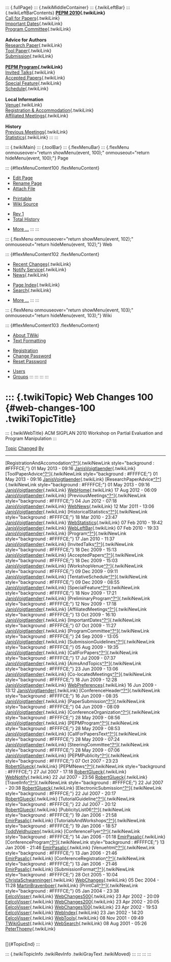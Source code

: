 ::: {.fullPage}
::: {.twikiMiddleContainer}
::: {.twikiLeftBar}
::: {.twikiLeftBarContents}
**[PEPM 2010](WebHome){.twikiLink}**\
[Call for Papers](CallForPapers){.twikiLink}\
[Important Dates](ImportantDates){.twikiLink}\
[Program Committee](ProgramCommittee){.twikiLink}\
\
**Advice for Authors**\
[Research Paper](ResearchPaperAdvice){.twikiLink}\
[Tool Paper](ToolPaperAdvice){.twikiLink}\
[Submission](PaperSubmission){.twikiLink}\
\
**[PEPM Program](Program){.twikiLink}**\
[Invited Talks](InvitedTalks){.twikiLink}\
[Accepted Papers](AcceptedPapers){.twikiLink}\
[Special Feature](SpecialFeature){.twikiLink}\
[Schedule](Program){.twikiLink}\
\
**Local Information**\
[Venue](WorkshopVenue){.twikiLink}\
[Registration & Accommodation](RegistrationAndAccomodation){.twikiLink}\
[Affiliated Meetings](AffiliatedMeetings){.twikiLink}\
\
**History**\
[Previous Meetings](PreviousMeetings){.twikiLink}\
[Statistics](HistoricalStatistics){.twikiLink}
:::
:::

::: {.twikiMain}
::: {.toolBar}
::: {.flexMenuBar}
::: {.flexMenu onmouseover="return showMenu(event, 100);" onmouseout="return hideMenu(event, 100);"}
Page

::: {#flexMenuContent100 .flexMenuContent}
-   [Edit
    Page](http://www.program-transformation.org/edit/PEPM10/WebChanges100?t=1536828943)
-   [Rename
    Page](http://www.program-transformation.org/rename/PEPM10/WebChanges100)
-   [Attach
    File](http://www.program-transformation.org/attach/PEPM10/WebChanges100)

<!-- -->

-   [Printable](http://www.program-transformation.org/view/PEPM10/WebChanges100?skin=print.pattern)
-   [Wiki
    Source](http://www.program-transformation.org/view/PEPM10/WebChanges100?skin=text&raw=on&contenttype=text/plain)

<!-- -->

-   [Rev
    1](http://www.program-transformation.org/view/PEPM10/WebChanges100?rev=1.1)
-   [Total
    History](http://www.program-transformation.org/rdiff/PEPM10/WebChanges100)

<!-- -->

-   [More
    \...](http://www.program-transformation.org/oops/PEPM10/WebChanges100?template=oopsmore&param1=1.1&param2=1.1)
:::
:::

::: {.flexMenu onmouseover="return showMenu(event, 102);" onmouseout="return hideMenu(event, 102);"}
Web

::: {#flexMenuContent102 .flexMenuContent}
-   [Recent Changes](WebChanges){.twikiLink}
-   [Notify Service](WebNotify){.twikiLink}
-   [News](WebNews){.twikiLink}

<!-- -->

-   [Page Index](WebIndex){.twikiLink}
-   [Search](WebSearch){.twikiLink}

<!-- -->

-   [More
    \...](http://www.program-transformation.org/oops/PEPM10/WebChanges100?template=oopsmore&param1=1.1&param2=1.1)
:::
:::

::: {.flexMenu onmouseover="return showMenu(event, 103);" onmouseout="return hideMenu(event, 103);"}
Wiki

::: {#flexMenuContent103 .flexMenuContent}
-   [About
    TWiki](http://www.program-transformation.org/view/TWiki/WebHome)
-   [Text
    Formatting](http://www.program-transformation.org/view/TWiki/TextFormattingRules)

<!-- -->

-   [Registration](http://www.program-transformation.org/view/TWiki/TWikiRegistration)
-   [Change
    Password](http://www.program-transformation.org/view/TWiki/ChangePassword)
-   [Reset
    Password](http://www.program-transformation.org/view/TWiki/ResetPassword)

<!-- -->

-   [Users](http://www.program-transformation.org/view/Main/TWikiUsers)
-   [Groups](http://www.program-transformation.org/view/Main/TWikiGroups)
:::
:::
:::
:::

::: {.twikiTopic}
Web Changes 100 {#web-changes-100 .twikiTopicTitle}
===============

::: {.twikiWebTitle}
ACM SIGPLAN 2010 Workshop on Partial Evaluation and Program Manipulation
:::

  [Topic](http://www.program-transformation.org/PEPM10/WebChanges100?sortcol=0&table=1&up=0#sorted_table "Sort by this column")                                                                   [Changed](http://www.program-transformation.org/PEPM10/WebChanges100?sortcol=1&table=1&up=0#sorted_table "Sort by this column")   [By](http://www.program-transformation.org/PEPM10/WebChanges100?sortcol=2&table=1&up=0#sorted_table "Sort by this column")
  ----------------------------------------------------------------------------------------------------------------------------------------------------------------------------------------------- --------------------------------------------------------------------------------------------------------------------------------- ----------------------------------------------------------------------------------------------------------------------------
  [RegistrationAndAccomodation[^?^](http://www.program-transformation.org/edit/Main/RegistrationAndAccomodation?topicparent=PEPM10.WebChanges100)]{.twikiNewLink style="background : #FFFFCE;"}   01 May 2013 - 09:16                                                                                                               [JanisVoigtlaender](../Main/JanisVoigtlaender){.twikiLink}
  [ToolPaperAdvice[^?^](http://www.program-transformation.org/edit/Main/ToolPaperAdvice?topicparent=PEPM10.WebChanges100)]{.twikiNewLink style="background : #FFFFCE;"}                           01 May 2013 - 09:16                                                                                                               [JanisVoigtlaender](../Main/JanisVoigtlaender){.twikiLink}
  [ResearchPaperAdvice[^?^](http://www.program-transformation.org/edit/Main/ResearchPaperAdvice?topicparent=PEPM10.WebChanges100)]{.twikiNewLink style="background : #FFFFCE;"}                   01 May 2013 - 09:16                                                                                                               [JanisVoigtlaender](../Main/JanisVoigtlaender){.twikiLink}
  [WebHome](../Main/WebHome){.twikiLink}                                                                                                                                                          17 Aug 2012 - 06:09                                                                                                               [JanisVoigtlaender](../Main/JanisVoigtlaender){.twikiLink}
  [PreviousMeetings[^?^](http://www.program-transformation.org/edit/Main/PreviousMeetings?topicparent=PEPM10.WebChanges100)]{.twikiNewLink style="background : #FFFFCE;"}                         04 Jun 2012 - 07:18                                                                                                               [JanisVoigtlaender](../Main/JanisVoigtlaender){.twikiLink}
  [WebNews](../Main/WebNews){.twikiLink}                                                                                                                                                          12 Mar 2011 - 13:06                                                                                                               [JanisVoigtlaender](../Main/JanisVoigtlaender){.twikiLink}
  [HistoricalStatistics[^?^](http://www.program-transformation.org/edit/Main/HistoricalStatistics?topicparent=PEPM10.WebChanges100)]{.twikiNewLink style="background : #FFFFCE;"}                 18 Mar 2010 - 23:47                                                                                                               [JanisVoigtlaender](../Main/JanisVoigtlaender){.twikiLink}
  [WebStatistics](../Main/WebStatistics){.twikiLink}                                                                                                                                              07 Feb 2010 - 19:42                                                                                                               [JanisVoigtlaender](../Main/JanisVoigtlaender){.twikiLink}
  [WebLeftBar](../Main/WebLeftBar){.twikiLink}                                                                                                                                                    07 Feb 2010 - 19:33                                                                                                               [JanisVoigtlaender](../Main/JanisVoigtlaender){.twikiLink}
  [Program[^?^](http://www.program-transformation.org/edit/Main/Program?topicparent=PEPM10.WebChanges100)]{.twikiNewLink style="background : #FFFFCE;"}                                           17 Jan 2010 - 11:37                                                                                                               [JanisVoigtlaender](../Main/JanisVoigtlaender){.twikiLink}
  [InvitedTalks[^?^](http://www.program-transformation.org/edit/Main/InvitedTalks?topicparent=PEPM10.WebChanges100)]{.twikiNewLink style="background : #FFFFCE;"}                                 18 Dec 2009 - 15:13                                                                                                               [JanisVoigtlaender](../Main/JanisVoigtlaender){.twikiLink}
  [AcceptedPapers[^?^](http://www.program-transformation.org/edit/Main/AcceptedPapers?topicparent=PEPM10.WebChanges100)]{.twikiNewLink style="background : #FFFFCE;"}                             18 Dec 2009 - 15:03                                                                                                               [JanisVoigtlaender](../Main/JanisVoigtlaender){.twikiLink}
  [WorkshopVenue[^?^](http://www.program-transformation.org/edit/Main/WorkshopVenue?topicparent=PEPM10.WebChanges100)]{.twikiNewLink style="background : #FFFFCE;"}                               09 Dec 2009 - 09:11                                                                                                               [JanisVoigtlaender](../Main/JanisVoigtlaender){.twikiLink}
  [TentativeSchedule[^?^](http://www.program-transformation.org/edit/Main/TentativeSchedule?topicparent=PEPM10.WebChanges100)]{.twikiNewLink style="background : #FFFFCE;"}                       09 Dec 2009 - 08:55                                                                                                               [JanisVoigtlaender](../Main/JanisVoigtlaender){.twikiLink}
  [SpecialFeature[^?^](http://www.program-transformation.org/edit/Main/SpecialFeature?topicparent=PEPM10.WebChanges100)]{.twikiNewLink style="background : #FFFFCE;"}                             18 Nov 2009 - 17:21                                                                                                               [JanisVoigtlaender](../Main/JanisVoigtlaender){.twikiLink}
  [PreliminaryProgram[^?^](http://www.program-transformation.org/edit/Main/PreliminaryProgram?topicparent=PEPM10.WebChanges100)]{.twikiNewLink style="background : #FFFFCE;"}                     12 Nov 2009 - 17:18                                                                                                               [JanisVoigtlaender](../Main/JanisVoigtlaender){.twikiLink}
  [AffiliatedMeetings[^?^](http://www.program-transformation.org/edit/Main/AffiliatedMeetings?topicparent=PEPM10.WebChanges100)]{.twikiNewLink style="background : #FFFFCE;"}                     13 Oct 2009 - 16:10                                                                                                               [JanisVoigtlaender](../Main/JanisVoigtlaender){.twikiLink}
  [ImportantDates[^?^](http://www.program-transformation.org/edit/Main/ImportantDates?topicparent=PEPM10.WebChanges100)]{.twikiNewLink style="background : #FFFFCE;"}                             07 Oct 2009 - 11:27                                                                                                               [JanisVoigtlaender](../Main/JanisVoigtlaender){.twikiLink}
  [ProgramCommittee[^?^](http://www.program-transformation.org/edit/Main/ProgramCommittee?topicparent=PEPM10.WebChanges100)]{.twikiNewLink style="background : #FFFFCE;"}                         24 Sep 2009 - 13:05                                                                                                               [JanisVoigtlaender](../Main/JanisVoigtlaender){.twikiLink}
  [SubmissionGuidelines[^?^](http://www.program-transformation.org/edit/Main/SubmissionGuidelines?topicparent=PEPM10.WebChanges100)]{.twikiNewLink style="background : #FFFFCE;"}                 05 Aug 2009 - 19:35                                                                                                               [JanisVoigtlaender](../Main/JanisVoigtlaender){.twikiLink}
  [CallForPapers[^?^](http://www.program-transformation.org/edit/Main/CallForPapers?topicparent=PEPM10.WebChanges100)]{.twikiNewLink style="background : #FFFFCE;"}                               17 Jul 2009 - 07:37                                                                                                               [JanisVoigtlaender](../Main/JanisVoigtlaender){.twikiLink}
  [AimsAndTopics[^?^](http://www.program-transformation.org/edit/Main/AimsAndTopics?topicparent=PEPM10.WebChanges100)]{.twikiNewLink style="background : #FFFFCE;"}                               23 Jun 2009 - 13:06                                                                                                               [JanisVoigtlaender](../Main/JanisVoigtlaender){.twikiLink}
  [Co-locatedMeetings[^?^](http://www.program-transformation.org/edit/Main/Co-locatedMeetings?topicparent=PEPM10.WebChanges100)]{.twikiNewLink style="background : #FFFFCE;"}                     18 Jun 2009 - 12:28                                                                                                               [JanisVoigtlaender](../Main/JanisVoigtlaender){.twikiLink}
  [WebPreferences](../Main/WebPreferences){.twikiLink}                                                                                                                                            16 Jun 2009 - 13:12                                                                                                               [JanisVoigtlaender](../Main/JanisVoigtlaender){.twikiLink}
  [ConferenceHeader[^?^](http://www.program-transformation.org/edit/Main/ConferenceHeader?topicparent=PEPM10.WebChanges100)]{.twikiNewLink style="background : #FFFFCE;"}                         16 Jun 2009 - 08:35                                                                                                               [JanisVoigtlaender](../Main/JanisVoigtlaender){.twikiLink}
  [PaperSubmission[^?^](http://www.program-transformation.org/edit/Main/PaperSubmission?topicparent=PEPM10.WebChanges100)]{.twikiNewLink style="background : #FFFFCE;"}                           04 Jun 2009 - 08:09                                                                                                               [JanisVoigtlaender](../Main/JanisVoigtlaender){.twikiLink}
  [ConferenceOrganization[^?^](http://www.program-transformation.org/edit/Main/ConferenceOrganization?topicparent=PEPM10.WebChanges100)]{.twikiNewLink style="background : #FFFFCE;"}             28 May 2009 - 08:56                                                                                                               [JanisVoigtlaender](../Main/JanisVoigtlaender){.twikiLink}
  [PEPMProgram[^?^](http://www.program-transformation.org/edit/Main/PEPMProgram?topicparent=PEPM10.WebChanges100)]{.twikiNewLink style="background : #FFFFCE;"}                                   28 May 2009 - 08:53                                                                                                               [JanisVoigtlaender](../Main/JanisVoigtlaender){.twikiLink}
  [CallForPapersText[^?^](http://www.program-transformation.org/edit/Main/CallForPapersText?topicparent=PEPM10.WebChanges100)]{.twikiNewLink style="background : #FFFFCE;"}                       28 May 2009 - 07:24                                                                                                               [JanisVoigtlaender](../Main/JanisVoigtlaender){.twikiLink}
  [SteeringCommittee[^?^](http://www.program-transformation.org/edit/Main/SteeringCommittee?topicparent=PEPM10.WebChanges100)]{.twikiNewLink style="background : #FFFFCE;"}                       28 May 2009 - 07:06                                                                                                               [JanisVoigtlaender](../Main/JanisVoigtlaender){.twikiLink}
  [PEPMPublicity[^?^](http://www.program-transformation.org/edit/Main/PEPMPublicity?topicparent=PEPM10.WebChanges100)]{.twikiNewLink style="background : #FFFFCE;"}                               07 Oct 2007 - 23:23                                                                                                               [RobertGlueck](../Main/RobertGlueck){.twikiLink}
  [PEPMNews[^?^](http://www.program-transformation.org/edit/Main/PEPMNews?topicparent=PEPM10.WebChanges100)]{.twikiNewLink style="background : #FFFFCE;"}                                         27 Jul 2007 - 17:18                                                                                                               [RobertGlueck](../Main/RobertGlueck){.twikiLink}
  [WebNotify](../Main/WebNotify){.twikiLink}                                                                                                                                                      22 Jul 2007 - 23:56                                                                                                               [RobertGlueck](../Main/RobertGlueck){.twikiLink}
  [TravelInfo[^?^](http://www.program-transformation.org/edit/Main/TravelInfo?topicparent=PEPM10.WebChanges100)]{.twikiNewLink style="background : #FFFFCE;"}                                     22 Jul 2007 - 20:38                                                                                                               [RobertGlueck](../Main/RobertGlueck){.twikiLink}
  [ElectronicSubmission[^?^](http://www.program-transformation.org/edit/Main/ElectronicSubmission?topicparent=PEPM10.WebChanges100)]{.twikiNewLink style="background : #FFFFCE;"}                 22 Jul 2007 - 20:17                                                                                                               [RobertGlueck](../Main/RobertGlueck){.twikiLink}
  [TutorialGuideline[^?^](http://www.program-transformation.org/edit/Main/TutorialGuideline?topicparent=PEPM10.WebChanges100)]{.twikiNewLink style="background : #FFFFCE;"}                       22 Jul 2007 - 20:12                                                                                                               [RobertGlueck](../Main/RobertGlueck){.twikiLink}
  [PublicityList06[^?^](http://www.program-transformation.org/edit/Main/PublicityList06?topicparent=PEPM10.WebChanges100)]{.twikiNewLink style="background : #FFFFCE;"}                           19 Jan 2006 - 21:58                                                                                                               [EmirPasalic](../Main/EmirPasalic){.twikiLink}
  [TutorialsAndWorkshops[^?^](http://www.program-transformation.org/edit/Main/TutorialsAndWorkshops?topicparent=PEPM10.WebChanges100)]{.twikiNewLink style="background : #FFFFCE;"}               19 Jan 2006 - 18:57                                                                                                               [ToddVeldhuizen](../Main/ToddVeldhuizen){.twikiLink}
  [ConferenceFlyer[^?^](http://www.program-transformation.org/edit/Main/ConferenceFlyer?topicparent=PEPM10.WebChanges100)]{.twikiNewLink style="background : #FFFFCE;"}                           14 Jan 2006 - 01:18                                                                                                               [EmirPasalic](../Main/EmirPasalic){.twikiLink}
  [ConferenceProgram[^?^](http://www.program-transformation.org/edit/Main/ConferenceProgram?topicparent=PEPM10.WebChanges100)]{.twikiNewLink style="background : #FFFFCE;"}                       13 Jan 2006 - 21:46                                                                                                               [EmirPasalic](../Main/EmirPasalic){.twikiLink}
  [Venuehtml[^?^](http://www.program-transformation.org/edit/Main/Venuehtml?topicparent=PEPM10.WebChanges100)]{.twikiNewLink style="background : #FFFFCE;"}                                       13 Jan 2006 - 21:46                                                                                                               [EmirPasalic](../Main/EmirPasalic){.twikiLink}
  [ConferenceRegistration[^?^](http://www.program-transformation.org/edit/Main/ConferenceRegistration?topicparent=PEPM10.WebChanges100)]{.twikiNewLink style="background : #FFFFCE;"}             13 Jan 2006 - 21:46                                                                                                               [EmirPasalic](../Main/EmirPasalic){.twikiLink}
  [SubmissionFormat[^?^](http://www.program-transformation.org/edit/Main/SubmissionFormat?topicparent=PEPM10.WebChanges100)]{.twikiNewLink style="background : #FFFFCE;"}                         28 Oct 2005 - 10:04                                                                                                               [ChristaSchwanninger](../Main/ChristaSchwanninger){.twikiLink}
  [WebChanges](../Main/WebChanges){.twikiLink}                                                                                                                                                    05 Dec 2004 - 11:28                                                                                                               [MartinBravenboer](../Main/MartinBravenboer){.twikiLink}
  [PrintCall[^?^](http://www.program-transformation.org/edit/Main/PrintCall?topicparent=PEPM10.WebChanges100)]{.twikiNewLink style="background : #FFFFCE;"}                                       05 Jan 2004 - 23:38                                                                                                               [EelcoVisser](../Main/EelcoVisser){.twikiLink}
  [WebChanges500](../Main/WebChanges500){.twikiLink}                                                                                                                                              23 Apr 2002 - 20:09                                                                                                               [EelcoVisser](../Main/EelcoVisser){.twikiLink}
  [WebChanges200](../Main/WebChanges200){.twikiLink}                                                                                                                                              23 Apr 2002 - 20:05                                                                                                               [EelcoVisser](../Main/EelcoVisser){.twikiLink}
  [WebChanges100](../Main/WebChanges100){.twikiLink}                                                                                                                                              23 Apr 2002 - 19:53                                                                                                               [EelcoVisser](../Main/EelcoVisser){.twikiLink}
  [WebIndex](../Main/WebIndex){.twikiLink}                                                                                                                                                        23 Jan 2002 - 14:20                                                                                                               [EelcoVisser](../Main/EelcoVisser){.twikiLink}
  [WebTools](../Main/WebTools){.twikiLink}                                                                                                                                                        08 Nov 2001 - 09:49                                                                                                               [TWikiGuest](../Main/TWikiGuest){.twikiLink}
  [WebSearch](../Main/WebSearch){.twikiLink}                                                                                                                                                      08 Aug 2001 - 05:26                                                                                                               [PeterThoeny](../Main/PeterThoeny){.twikiLink}

\
[]{#TopicEnd}
:::

::: {.twikiTopicInfo .twikiRevInfo .twikiGrayText .twikiMoved}
:::
:::
:::
:::
